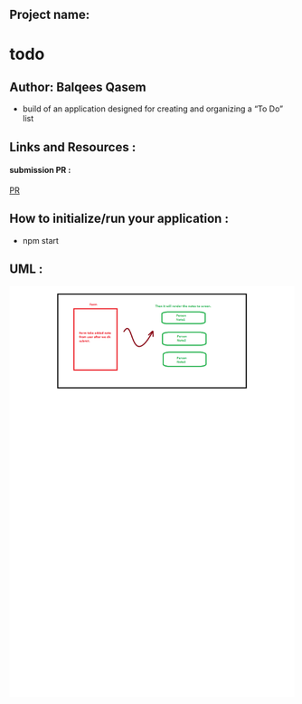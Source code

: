 ## Project name:

   # todo

## Author: Balqees Qasem


  - build of an application designed for creating and organizing a “To Do” list

## Links and Resources :
   #### submission PR :
   
   [PR](https://github.com/Balqees-401-advanced-javascript/todo/pull/1)
         


## How to initialize/run your application :

  -  npm start


## UML :
 
 ![UML](./UML.png)
        
